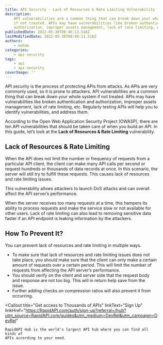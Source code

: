 ```yaml
---
title: ​​API Security - Lack of Resources & Rate Limiting Vulnerability
description:
    API vulnerabilities are a common thing that can break down your whole system
    if not treated. APIs may have vulnerabilities like broken authentication and
    authorization, improper assets management, lack of rate limiting, etc.
publishedDate: 2022-05-30T08:46:13.516Z
lastModifiedDate: 2022-05-30T08:46:13.516Z
authors:
    - maham
categories:
    - api-security
tags:
    - api
    - api-security
coverImage: ''
---
```


<Lead>

API security is the process of protecting APIs from attacks. As APIs are very commonly used, so it is prone to attackers. API vulnerabilities are a common thing that can break down your whole system if not treated. APIs may have vulnerabilities like broken authentication and authorization, improper assets management, lack of rate limiting, etc. Regularly testing APIs will help you to identify vulnerabilities, and address them.

</Lead>

According to the Open Web Application Security Project (OWASP), there are ten API vulnerabilities that should be taken care of when you build an API. In this guide, let’s look at the **Lack of Resources & Rate Limiting** vulnerability.

## Lack of Resources & Rate Limiting

When the API does not limit the number or frequency of requests from a particular API client, the client can make many API calls per second or request hundreds or thousands of data records at once. In this scenario, the server will still try to fulfill these requests. This causes lack of resources and rate limiting issues.

This vulnerability allows attackers to launch DoS attacks and can overall affect the API server’s performance.

When the server receives too many requests at a time, this hampers its ability to process requests and make the service slow or not available for other users. Lack of rate limiting can also lead to removing sensitive data faster if an API endpoint is leaking information by the attackers.

## How To Prevent It?

You can prevent lack of resources and rate limiting in multiple ways.

-   To make sure that lack of resources and rate limiting issues does not take place, you should make sure that the client can only make a certain amount of requests over a certain period. This will limit the number of requests from affecting the API server’s performance.
-   You should verify on the client and server side that the request body and response are not too big. This will in return help save from the issue.
-   Further adding checks on compression ratios will also prevent it from occurring.

<Callout
	title="Get access to Thousands of APIs"
	linkText="Sign Up"
	linkHref="https://RapidAPI.com/auth/sign-up?referral=/hub?utm_source=RapidAPI.com/guides&utm_medium=DevRel&utm_campaign=DevRel"
>
	RapidAPI Hub is the world's largest API hub where you can find all kinds of
	APIs according to your need.
</Callout>

